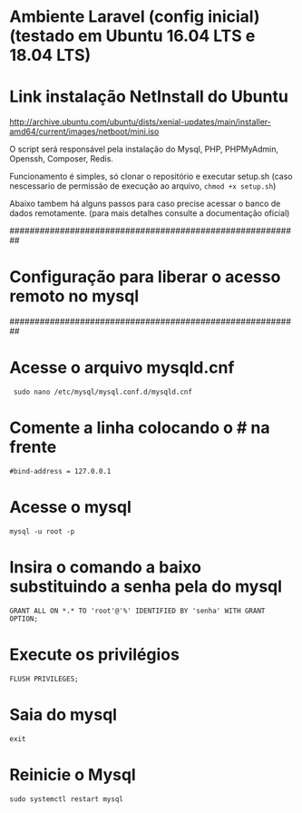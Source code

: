 # Ambiente Laravel (config inicial) (testado em Ubuntu 16.04 LTS e 18.04 LTS)
# Link instalação NetInstall do Ubuntu
http://archive.ubuntu.com/ubuntu/dists/xenial-updates/main/installer-amd64/current/images/netboot/mini.iso

O script será responsável  pela instalação do Mysql, PHP, PHPMyAdmin, Openssh, Composer, Redis.

Funcionamento é simples, só clonar o repositório e executar setup.sh 
(caso nescessario de permissão de execução ao arquivo, ``` chmod +x setup.sh ```)

Abaixo tambem há alguns passos para caso precise acessar o banco de dados remotamente.
(para mais detalhes consulte a documentação oficial)

##########################################################
#   Configuração para liberar o acesso remoto no mysql   #
##########################################################
# Acesse o arquivo mysqld.cnf
``` sudo nano /etc/mysql/mysql.conf.d/mysqld.cnf```
# Comente a linha colocando o # na frente
``` #bind-address = 127.0.0.1 ```
# Acesse o mysql
``` mysql -u root -p ```
# Insira o comando a baixo substituindo a senha pela do mysql
``` GRANT ALL ON *.* TO 'root'@'%' IDENTIFIED BY 'senha' WITH GRANT OPTION; ```
# Execute os privilégios 
``` FLUSH PRIVILEGES; ```
# Saia do mysql
``` exit ```
# Reinicie o Mysql
``` sudo systemctl restart mysql ```
